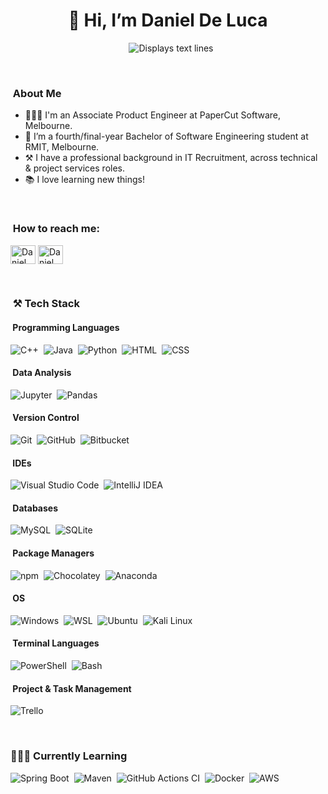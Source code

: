 <h1 align="center">👋 Hi, I’m Daniel De Luca</h1>

<p align="center">
  <!---
  <img src="https://github.com/dan-de-luca/dan-de-luca/assets/80723764/4b48ebac-9ea8-4a23-a515-261a1a2d1ab7" alt="Daniel De Luca - Profile Picture" width="75px" height="75px" style="border-radius: 50%; margin-right: 20px;" />
  --->
  <img src="https://readme-typing-svg.herokuapp.com?font=Time+New+Roman&color=%23C8BE25&size=25&center=true&vCenter=true&width=700&height=50&lines=Associate+Product+Engineer+@+PaperCut+Software;Software+Engineering+Student+@+RMIT;BOEING+x+RMIT+Technical+Hackathon+2022+Winning+Team;Experienced+IT+Recruiter;Avid+Learner" alt="Displays text lines" style="margin-left: 10px">
</p>

<br>

### &nbsp;About Me

- 👨🏼‍💻 I'm an Associate Product Engineer at PaperCut Software, Melbourne.
- 🌱 I’m a fourth/final-year Bachelor of Software Engineering student at RMIT, Melbourne.
- ⚒️ I have a professional background in IT Recruitment, across technical & project services roles.
- 📚 I love learning new things!

<br>

### &nbsp;How to reach me:

<p align="left">
  <a href="https://daniel@deluca.net.au/" target="blank"><img align="center" src="https://github.com/dan-de-luca/dan-de-luca/assets/80723764/fd89c3f9-26b6-449d-87d1-4a06275cdff7" alt="Daniel De Luca" height="30" width="40" /></a>
  <a href="https://www.linkedin.com/in/dan-de-luca/" target="blank"><img align="center" src="https://github.com/dan-de-luca/dan-de-luca/assets/80723764/d88dd842-65da-4958-8289-95336bc3453f" alt="Daniel De Luca" height="30" width="40" /></a>
</p>

<br>

### &nbsp;⚒️ Tech Stack
#### &nbsp;Programming Languages
![C++](https://img.shields.io/badge/-C++-05122A?style=flat&logo=C%2B%2B&logoColor=00599C)&nbsp;
![Java](https://img.shields.io/badge/-Java-05122A?style=flat&logo=Java&logoColor=FFA518)&nbsp;
![Python](https://img.shields.io/badge/-Python-05122A?style=flat&logo=python&logoColor=3776AB)&nbsp;
![HTML](https://img.shields.io/badge/-HTML5-05122A?style=flat&logo=HTML5&logoColor=E34F26)&nbsp;
![CSS](https://img.shields.io/badge/-CSS3-05122A?style=flat&logo=CSS3&logoColor=1572B6)&nbsp;
#### &nbsp;Data Analysis
![Jupyter](https://img.shields.io/badge/-Jupyter-05122A?style=flat&logo=jupyter&logoColor=F37626)&nbsp;
![Pandas](https://img.shields.io/badge/-Pandas-05122A?style=flat&logo=pandas&logoColor=150458)&nbsp;
#### &nbsp;Version Control
![Git](https://img.shields.io/badge/-Git-05122A?style=flat&logo=git&logoColor=F05032)&nbsp;
![GitHub](https://img.shields.io/badge/-GitHub-05122A?style=flat&logo=github)&nbsp;
![Bitbucket](https://img.shields.io/badge/-Bitbucket-05122A?style=flat&logo=bitbucket&logoColor=0052CC)&nbsp;
#### &nbsp;IDEs
![Visual Studio Code](https://img.shields.io/badge/-Visual%20Studio%20Code-05122A?style=flat&logo=visual-studio-code&logoColor=007ACC)&nbsp;
![IntelliJ IDEA](https://img.shields.io/badge/-IntelliJ%20IDEA-05122A?style=flat&logo=intellijidea)&nbsp;
#### &nbsp;Databases
![MySQL](https://img.shields.io/badge/-MySQL-05122A?style=flat&logo=mysql&logoColor=4479A1)&nbsp;
![SQLite](https://img.shields.io/badge/-SQLite-05122A?style=flat&logo=sqlite&logoColor=003B57)&nbsp;
#### &nbsp;Package Managers
![npm](https://img.shields.io/badge/-npm-05122A?style=flat&logo=npm&logoColor=CB3837)&nbsp;
![Chocolatey](https://img.shields.io/badge/-Chocolatey-05122A?style=flat&logo=chocolatey&logoColor=80B5E3)&nbsp;
![Anaconda](https://img.shields.io/badge/-Anaconda-05122A?style=flat&logo=anaconda&logoColor=44A833)&nbsp;
#### &nbsp;OS
![Windows](https://img.shields.io/badge/-Windows-05122A?style=flat&logo=windows&logoColor=0078D4)&nbsp;
![WSL](https://img.shields.io/badge/-WSL-05122A?style=flat&logo=linux&logoColor=FCC624)&nbsp;
![Ubuntu](https://img.shields.io/badge/-Ubuntu-05122A?style=flat&logo=ubuntu&logoColor=E954204)&nbsp;
![Kali Linux](https://img.shields.io/badge/-Kali%20Linux-05122A?style=flat&logo=kalilinux&logoColor=557C94)&nbsp;
#### &nbsp;Terminal Languages
![PowerShell](https://img.shields.io/badge/-PowerShell-05122A?style=flat&logo=powershell&logoColor=5391FE)&nbsp;
![Bash](https://img.shields.io/badge/-Bash-05122A?style=flat&logo=gnubash&logoColor=4EAA25)&nbsp;
#### &nbsp;Project & Task Management
![Trello](https://img.shields.io/badge/-Trello-05122A?style=flat&logo=atlassian&logoColor=0052CC)&nbsp;

<br>

### 👨🏼‍💻 Currently Learning

![Spring Boot](https://img.shields.io/badge/-Spring%20Boot-05122A?style=flat&logo=springboot&logoColor=6DB33F)&nbsp;
![Maven](https://img.shields.io/badge/-Apache%20Maven-05122A?style=flat&logo=apachemaven&logoColor=C71A36)&nbsp;
![GitHub Actions CI](https://img.shields.io/badge/-GitHub%20Actions-05122A?style=flat&logo=githubactions&logoColor=2088FF)&nbsp;
![Docker](https://img.shields.io/badge/-Docker-05122A?style=flat&logo=docker&logoColor=2496ED)&nbsp;
![AWS](https://img.shields.io/badge/-Amazon%20AWS-05122A?style=flat&logo=amazonaws&logoColor=FF9900)&nbsp;

<br>

<!---
### 📈 &nbsp;GitHub Analytics

<p align="center'>
<a href="https://github.com/dan-de-luca">
   <img height="150px" src="https://github-readme-stats-eight-theta.vercel.app/api?username=dan-de-luca&show_icons=true&theme=algolia&include_all_commits=true&count_private=true&include_orgs=true"/>
   --->
  <!---
  <img height="150px" src="https://github-readme-stats.vercel.app/api/wakatime?username=dan_de_luca"/>
  --->
<!---
</a>
</p>
--->
<!---
dan-de-luca/dan-de-luca is a ✨ special ✨ repository because its `README.md` (this file) appears on your GitHub profile.
You can click the Preview link to take a look at your changes.
--->
